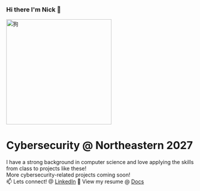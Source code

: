 ### Hi there I'm Nick 👋

<img width="281" alt="狗" src="狗.png">

<!--
**chnnick/chnnick** is a ✨ _special_ ✨ repository because its `README.md` (this file) appears on your GitHub profile.

Here are some ideas to get you started:

- 🔭 I’m currently working on ...
- 🌱 I’m currently learning ...
- 👯 I’m looking to collaborate on ...
- 🤔 I’m looking for help with ...
- 💬 Ask me about ...
- 📫 How to reach me: ...
- 😄 Pronouns: ...
- ⚡ Fun fact: ...
-->

# Cybersecurity @ Northeastern 2027
I have a strong background in computer science and love applying the skills from class to projects like these! <br>
More cybersecurity-related projects coming soon! <br>
📫 Lets connect! @ <a href="https://www.linkedin.com/in/nckchen/">LinkedIn</a>
📝 View my resume @ <a href="https://docs.google.com/document/d/1RPfQKrDX9pCKupcWxpW_WZPaFmOmgdQHuF0kYq8GHY4/edit?tab=t.0">Docs</a>


